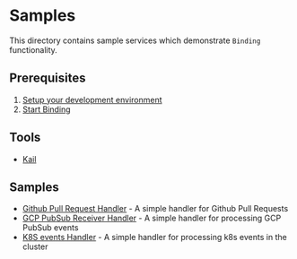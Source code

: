 # Samples

This directory contains sample services which demonstrate `Binding`
functionality.

## Prerequisites

1. [Setup your development environment](../DEVELOPMENT.md#getting-started)
2. [Start Binding](../DEVELOPMENT.md#starting-binding)

## Tools

- [Kail](https://github.com/boz/kail)

## Samples

* [Github Pull Request Handler](./github) - A simple handler for Github Pull Requests
* [GCP PubSub Receiver Handler](./gcp_pubsub_function) - A simple handler for processing GCP PubSub events
* [K8S events Handler](./k8s_events_function) - A simple handler for processing k8s events in the cluster
